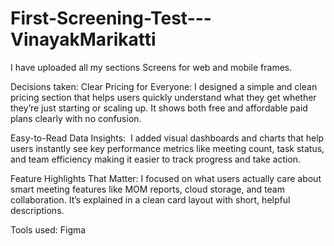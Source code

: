 # First-Screening-Test---VinayakMarikatti
I have uploaded all my sections Screens for web and mobile frames.

Decisions taken: 
Clear Pricing for Everyone:
I designed a simple and clean pricing section that helps users quickly understand what they get whether they’re just starting or scaling up. It shows both free and affordable paid plans clearly with no confusion.

Easy-to-Read Data Insights:  I added visual dashboards and charts that help users instantly see key performance metrics like meeting count, task status, and team efficiency making it easier to track progress and take action.

Feature Highlights That Matter:
I focused on what users actually care about smart meeting features like MOM reports, cloud storage, and team collaboration. It’s explained in a clean card layout with short, helpful descriptions.

Tools used: Figma
